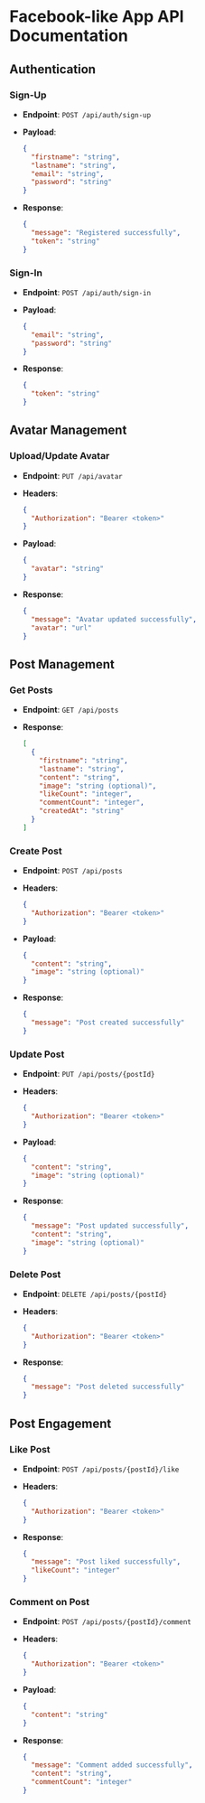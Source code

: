 # Facebook-like App API Documentation

## Authentication

### Sign-Up
- **Endpoint**: `POST /api/auth/sign-up`

- **Payload**:
    ```json
    {
      "firstname": "string",
      "lastname": "string",
      "email": "string",
      "password": "string"
    }

- **Response**:
    ```json
    {
      "message": "Registered successfully",
      "token": "string"
    }

### Sign-In
- **Endpoint**: `POST /api/auth/sign-in`

- **Payload**:
    ```json
    {
      "email": "string",
      "password": "string"
    }

- **Response**:
    ```json
    {
      "token": "string"
    }

## Avatar Management

### Upload/Update Avatar
- **Endpoint**: `PUT /api/avatar`

- **Headers**:
    ```json
    {
      "Authorization": "Bearer <token>"
    }

- **Payload**:
    ```json
    {
      "avatar": "string"
    }

- **Response**:
    ```json
    {
      "message": "Avatar updated successfully",
      "avatar": "url"
    }

## Post Management

### Get Posts
- **Endpoint**: `GET /api/posts`

- **Response**:
    ```json
    [
      {
        "firstname": "string",
        "lastname": "string",
        "content": "string",
        "image": "string (optional)",
        "likeCount": "integer",
        "commentCount": "integer",
        "createdAt": "string"
      }
    ]

### Create Post
- **Endpoint**: `POST /api/posts`

- **Headers**:
    ```json
    {
      "Authorization": "Bearer <token>"
    }

- **Payload**:
    ```json
    {
      "content": "string",
      "image": "string (optional)"
    }

- **Response**:
    ```json
    {
      "message": "Post created successfully"
    }

### Update Post
- **Endpoint**: `PUT /api/posts/{postId}`

- **Headers**:
    ```json
    {
      "Authorization": "Bearer <token>"
    }

- **Payload**:
    ```json
    {
      "content": "string",
      "image": "string (optional)"
    }

- **Response**:
    ```json
    {
      "message": "Post updated successfully",
      "content": "string",
      "image": "string (optional)"
    }

### Delete Post
- **Endpoint**: `DELETE /api/posts/{postId}`

- **Headers**:
    ```json
    {
      "Authorization": "Bearer <token>"
    }

- **Response**:
    ```json
    {
      "message": "Post deleted successfully"
    }

## Post Engagement

### Like Post
- **Endpoint**: `POST /api/posts/{postId}/like`

- **Headers**:
    ```json
    {
      "Authorization": "Bearer <token>"
    }

- **Response**:
    ```json
    {
      "message": "Post liked successfully",
      "likeCount": "integer"
    }

### Comment on Post
- **Endpoint**: `POST /api/posts/{postId}/comment`

- **Headers**:
    ```json
    {
      "Authorization": "Bearer <token>"
    }

- **Payload**:
    ```json
    {
      "content": "string"
    }

- **Response**:
    ```json
    {
      "message": "Comment added successfully",
      "content": "string",
      "commentCount": "integer"
    }
